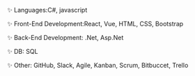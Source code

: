 ✨ Languages:C#, javascript

✨ Front-End Development:React, Vue, HTML, CSS, Bootstrap

✨ Back-End Development: .Net, Asp.Net

✨ DB: SQL

✨ Other: GitHub, Slack, Agile, Kanban, Scrum, Bitbuccet, Trello
